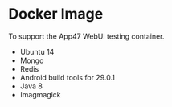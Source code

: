 
Docker Image
============

To support the App47 WebUI testing container.

* Ubuntu 14
* Mongo
* Redis
* Android build tools for 29.0.1
* Java 8
* Imagmagick

